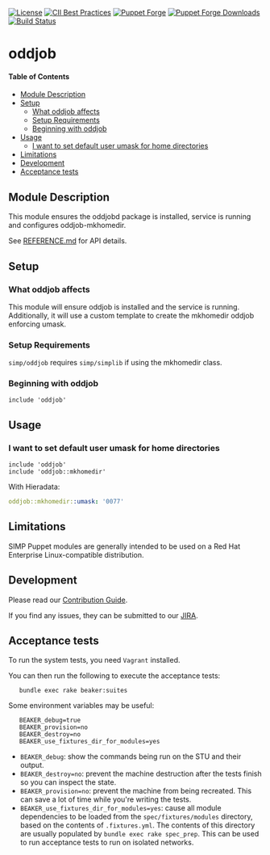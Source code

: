 [![License](https://img.shields.io/:license-apache-blue.svg)](http://www.apache.org/licenses/LICENSE-2.0.html)
[![CII Best Practices](https://bestpractices.coreinfrastructure.org/projects/73/badge)](https://bestpractices.coreinfrastructure.org/projects/73)
[![Puppet Forge](https://img.shields.io/puppetforge/v/simp/oddjob.svg)](https://forge.puppetlabs.com/simp/oddjob)
[![Puppet Forge Downloads](https://img.shields.io/puppetforge/dt/simp/oddjob.svg)](https://forge.puppetlabs.com/simp/oddjob)
[![Build Status](https://travis-ci.org/simp/pupmod-simp-oddjob.svg)](https://travis-ci.org/simp/pupmod-simp-oddjob)

# oddjob

#### Table of Contents

<!-- vim-markdown-toc GFM -->

* [Module Description](#module-description)
* [Setup](#setup)
  * [What oddjob affects](#what-oddjob-affects)
  * [Setup Requirements](#setup-requirements)
  * [Beginning with oddjob](#beginning-with-oddjob)
* [Usage](#usage)
  * [I want to set default user umask for home directories](#i-want-to-set-default-user-umask-for-home-directories)
* [Limitations](#limitations)
* [Development](#development)
* [Acceptance tests](#acceptance-tests)

<!-- vim-markdown-toc -->

## Module Description

This module ensures the oddjobd package is installed, service is running and
configures oddjob-mkhomedir.

See [REFERENCE.md](./REFERENCE.md) for API details.

## Setup

### What oddjob affects

This module will ensure oddjob is installed and the service is running.
Additionally, it will use a custom template to create the mkhomedir oddjob
enforcing umask.

### Setup Requirements

`simp/oddjob` requires `simp/simplib` if using the mkhomedir class.

### Beginning with oddjob

```puppet
include 'oddjob'
```

## Usage

### I want to set default user umask for home directories

```puppet
include 'oddjob'
include 'oddjob::mkhomedir'
```

With Hieradata:

```yaml
oddjob::mkhomedir::umask: '0077'
```

## Limitations

SIMP Puppet modules are generally intended to be used on a Red Hat Enterprise
Linux-compatible distribution.

## Development

Please read our [Contribution Guide](https://simp.readthedocs.io/en/stable/contributors_guide/index.html).

If you find any issues, they can be submitted to our
[JIRA](https://simp-project.atlassian.net).

## Acceptance tests

To run the system tests, you need `Vagrant` installed.

You can then run the following to execute the acceptance tests:

```shell
   bundle exec rake beaker:suites
```

Some environment variables may be useful:

```shell
   BEAKER_debug=true
   BEAKER_provision=no
   BEAKER_destroy=no
   BEAKER_use_fixtures_dir_for_modules=yes
```

*  ``BEAKER_debug``: show the commands being run on the STU and their output.
*  ``BEAKER_destroy=no``: prevent the machine destruction after the tests
   finish so you can inspect the state.
*  ``BEAKER_provision=no``: prevent the machine from being recreated.  This can
   save a lot of time while you're writing the tests.
*  ``BEAKER_use_fixtures_dir_for_modules=yes``: cause all module dependencies
   to be loaded from the ``spec/fixtures/modules`` directory, based on the
   contents of ``.fixtures.yml``. The contents of this directory are usually
   populated by ``bundle exec rake spec_prep``. This can be used to run
   acceptance tests to run on isolated networks.
